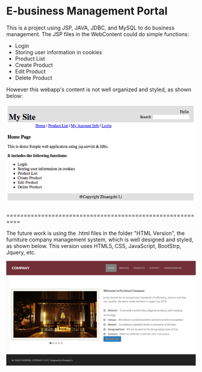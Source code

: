 # E-business Management Portal
This is a project using JSP, JAVA, JDBC, and MySQL to do business management. The JSP files in the WebContent could do simple functions:
- Login
- Storing user information in cookies
- Product List
- Create Product
- Edit Product
- Delete Product

However this webapp's content is not well organized and styled, as shown below:

![ScreenShot](https://github.com/lzzsmile/E-business-Management-Portal/blob/master/image/version_1.png)

==========================================================

The future work is using the .html files in the folder "HTML Version", the furniture company management system, which is well designed and styled, as shown below. This version uses HTML5, CSS, JavaScript, BootStrp, Jquery, etc.

![ScreenShot](https://github.com/lzzsmile/E-business-Management-Portal/blob/master/image/version.png)
